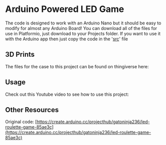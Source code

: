 Arduino Powered LED Game 
========================

The code is designed to work with an Arduino Nano but it should be easy to modify for almost any Arduino Board! You can download all of the files for use in Platformio, just download to your Projects folder. If you want to use it with the Arduino app then just copy the code in the '[src](https://github.com/masonhorder/arduino-powered-led-game/blob/master/src/main.cpp)' file


3D Prints
---------

The files for the case to this project can be found on thingiverse here:


Usage
-----

Check out this Youtube video to see how to use this project:


Other Resources
---------------

Original code: [https://create.arduino.cc/projecthub/gatoninja236/led-roulette-game-85ae3c](https://create.arduino.cc/projecthub/gatoninja236/led-roulette-game-85ae3c)